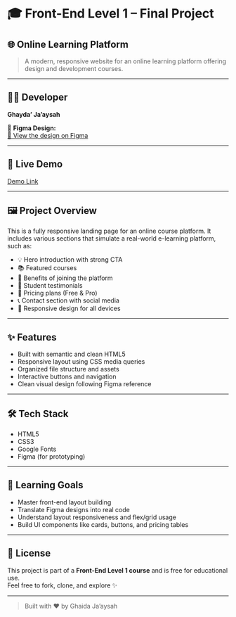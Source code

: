 # 🎓 Front-End Level 1 – Final Project  
## 🌐 Online Learning Platform

> A modern, responsive website for an online learning platform offering design and development courses.

---

## 👩‍💻 Developer  
**Ghayda’ Ja’aysah**

🎨 **Figma Design:**  
[🔗 View the design on Figma](https://www.figma.com/file/pajJXsOiRcnZzLDRuZiuRy/Untitled?type=design&node-id=0%3A1&mode=design&t=QNBLRqw6LA0src6k-1)

---

## 🚀 Live Demo  
[Demo Link](https://ghaida-jaaisa.github.io/Online-learning-platform/)

---

## 🖼️ Project Overview

This is a fully responsive landing page for an online course platform. It includes various sections that simulate a real-world e-learning platform, such as:

- 💡 Hero introduction with strong CTA
- 📚 Featured courses
- 🎯 Benefits of joining the platform
- 💬 Student testimonials
- 💸 Pricing plans (Free & Pro)
- 📞 Contact section with social media
- 📱 Responsive design for all devices

---

## ✨ Features

- Built with semantic and clean HTML5
- Responsive layout using CSS media queries
- Organized file structure and assets
- Interactive buttons and navigation
- Clean visual design following Figma reference

---

## 🛠️ Tech Stack

- HTML5  
- CSS3  
- Google Fonts  
- Figma (for prototyping)

---

## 🧠 Learning Goals

- Master front-end layout building
- Translate Figma designs into real code
- Understand layout responsiveness and flex/grid usage
- Build UI components like cards, buttons, and pricing tables

---

## 📝 License

This project is part of a **Front-End Level 1 course** and is free for educational use.  
Feel free to fork, clone, and explore ✨

---

> Built with ❤️ by Ghaida Ja’aysah


